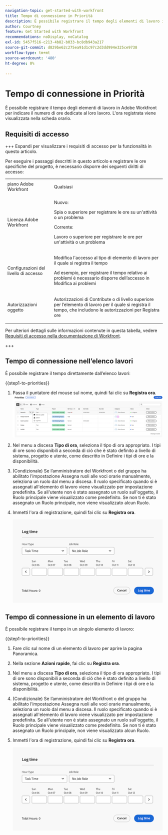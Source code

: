 ```yaml
---
navigation-topic: get-started-with-workfront
title: Tempo di connessione in Priorità
description: È possibile registrare il tempo degli elementi di lavoro in Adobe Workfront per indicare il numero di ore dedicate al loro lavoro. L'ora registrata viene visualizzata nella scheda orario.
author: Courtney
feature: Get Started with Workfront
recommendations: noDisplay, noCatalog
exl-id: 5457f516-c213-4b82-b033-bc8db943a217
source-git-commit: d829be62c275ea91d1c97c2d3dd994e325ce9738
workflow-type: tm+mt
source-wordcount: '480'
ht-degree: 0%

---
```


# Tempo di connessione in Priorità

È possibile registrare il tempo degli elementi di lavoro in Adobe Workfront per indicare il numero di ore dedicate al loro lavoro. L&#39;ora registrata viene visualizzata nella scheda orario.

## Requisiti di accesso

+++ Espandi per visualizzare i requisiti di accesso per la funzionalità in questo articolo.

Per eseguire i passaggi descritti in questo articolo e registrare le ore specifiche del progetto, è necessario disporre dei seguenti diritti di accesso:

<table style="table-layout:auto"> 
 <col> 
 <col> 
 <tbody> 
  <tr> 
   <td role="rowheader">piano Adobe Workfront</td> 
   <td> <p>Qualsiasi</p> </td> 
  </tr> 
  <tr> 
   <td role="rowheader">Licenza Adobe Workfront</td> 
   <td> <p>Nuovo: </p>
   <p>Spia o superiore per registrare le ore su un'attività o un problema</p>
   <p>Corrente: 
   <p>Lavoro o superiore per registrare le ore per un'attività o un problema</p> </td> 
  </tr> 
  <tr> 
   <td role="rowheader">Configurazioni del livello di accesso</td> 
   <td> <p>Modifica l'accesso al tipo di elemento di lavoro per il quale si registra il tempo </p> <p>Ad esempio, per registrare il tempo relativo ai problemi è necessario disporre dell’accesso in Modifica ai problemi</p> </td> 
  </tr> 
  <tr> 
   <td role="rowheader">Autorizzazioni oggetto</td> 
   <td> <p>Autorizzazioni di Contribute o di livello superiore per l’elemento di lavoro per il quale si registra il tempo, che includono le autorizzazioni per Registra ore</p> </td> 
  </tr> 
 </tbody> 
</table>

Per ulteriori dettagli sulle informazioni contenute in questa tabella, vedere [Requisiti di accesso nella documentazione di Workfront](/help/quicksilver/administration-and-setup/add-users/access-levels-and-object-permissions/access-level-requirements-in-documentation.md).

+++

## Tempo di connessione nell’elenco lavori

È possibile registrare il tempo direttamente dall’elenco lavori:

{{step1-to-priorities}}

1. Passa il puntatore del mouse sul nome, quindi fai clic su **Registra ora**.
   ![](assets/update-log-upload.png)
1. Nel menu a discesa **Tipo di ora**, seleziona il tipo di ora appropriato. I tipi di ore sono disponibili a seconda di ciò che è stato definito a livello di sistema, progetto e utente, come descritto in Definire i tipi di ore e la disponibilità.

1. (Condizionale) Se l’amministratore del Workfront o del gruppo ha abilitato l’impostazione Assegna ruoli alle voci orarie manualmente, seleziona un ruolo dal menu a discesa. Il ruolo specificato quando si è assegnati all&#39;elemento di lavoro viene visualizzato per impostazione predefinita. Se all&#39;utente non è stato assegnato un ruolo sull&#39;oggetto, il Ruolo principale viene visualizzato come predefinito. Se non ti è stato assegnato un Ruolo principale, non viene visualizzato alcun Ruolo.

1. Immetti l&#39;ora di registrazione, quindi fai clic su **Registra ora**.

   ![](assets/log-time-dialog.png)

## Tempo di connessione in un elemento di lavoro

È possibile registrare il tempo in un singolo elemento di lavoro:

{{step1-to-priorities}}

1. Fare clic sul nome di un elemento di lavoro per aprire la pagina Panoramica.
1. Nella sezione **Azioni rapide**, fai clic su **Registra ora**.
1. Nel menu a discesa **Tipo di ora**, seleziona il tipo di ora appropriato. I tipi di ore sono disponibili a seconda di ciò che è stato definito a livello di sistema, progetto e utente, come descritto in Definire i tipi di ore e la disponibilità.
1. (Condizionale) Se l’amministratore del Workfront o del gruppo ha abilitato l’impostazione Assegna ruoli alle voci orarie manualmente, seleziona un ruolo dal menu a discesa. Il ruolo specificato quando si è assegnati all&#39;elemento di lavoro viene visualizzato per impostazione predefinita. Se all&#39;utente non è stato assegnato un ruolo sull&#39;oggetto, il Ruolo principale viene visualizzato come predefinito. Se non ti è stato assegnato un Ruolo principale, non viene visualizzato alcun Ruolo.

1. Immetti l&#39;ora di registrazione, quindi fai clic su **Registra ora**.

   ![](assets/log-time-dialog.png)
